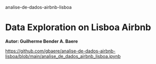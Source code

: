 analise-de-dados-airbnb-lisboa
# Data Exploration on Lisboa Airbnb

**Autor: Guilherme Bender A. Baere**

https://github.com/gbaere/analise-de-dados-airbnb-lisboa/blob/main/analise_de_dados_airbnb_lisboa.ipynb
